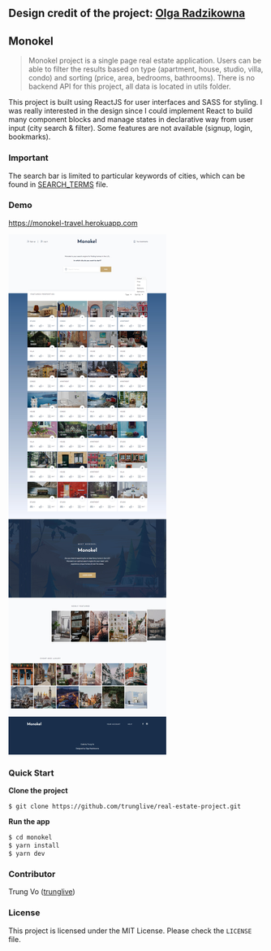 ## **Design credit of the project: [Olga Radzikowna](https://dribbble.com/shots/4177962-Find-fancy-home-abroad/attachments/954897)**

## Monokel

> Monokel project is a single page real estate application. Users can be able to filter the results based on type (apartment, house, studio, villa, condo) and sorting (price, area, bedrooms, bathrooms). There is no backend API for this project, all data is located in utils folder.

This project is built using ReactJS for user interfaces and SASS for styling. I was really interested in the design since I could implement React to build many component blocks and manage states in declarative way from user input (city search & filter). Some features are not available (signup, login, bookmarks).

### Important

The search bar is limited to particular keywords of cities, which can be found in
[SEARCH_TERMS](SEARCH_TERMS.md) file.

### Demo

https://monokel-travel.herokuapp.com

![monokel](monokel-demo.jpg)

### Quick Start

**Clone the project**

```shell
$ git clone https://github.com/trunglive/real-estate-project.git
```

**Run the app**

```shell
$ cd monokel
$ yarn install
$ yarn dev
```

### Contributor

Trung Vo ([trunglive](https://github.com/trunglive))

### License

This project is licensed under the MIT License. Please check the `LICENSE` file.
